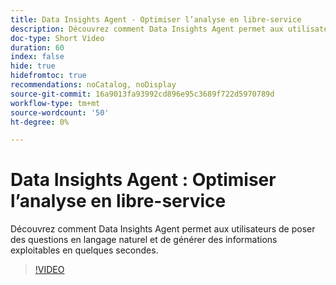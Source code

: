 ```yaml
---
title: Data Insights Agent - Optimiser l’analyse en libre-service
description: Découvrez comment Data Insights Agent permet aux utilisateurs de poser des questions en langage naturel et de générer des informations exploitables en quelques secondes.
doc-type: Short Video
duration: 60
index: false
hide: true
hidefromtoc: true
recommendations: noCatalog, noDisplay
source-git-commit: 16a9013fa93992cd896e95c3689f722d5970789d
workflow-type: tm+mt
source-wordcount: '50'
ht-degree: 0%

---
```



# Data Insights Agent : Optimiser l’analyse en libre-service

Découvrez comment Data Insights Agent permet aux utilisateurs de poser des questions en langage naturel et de générer des informations exploitables en quelques secondes.

<!-- 62_S106_3442453_59_data-insights-agent-empowering-selfservice-analytics -->
>[!VIDEO](https://video.tv.adobe.com/v/3458304/?learn=on&enablevpops=true)
